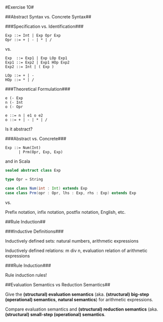 #Exercise 10#

##Abstract Syntax vs. Concrete Syntax##

###Specification vs. Identification###

```
Exp ::= Int | Exp Opr Exp
Opr ::= + | - | * | /
```

vs.

```
Exp  ::= Exp1 | Exp LOp Exp1
Exp1 ::= Exp2 | Exp1 HOp Exp2
Exp2 ::= Int | ( Exp )

LOp ::= + | -
HOp ::= * | /
```

###Theoretical Formulation###

```
e (- Exp
n (- Int
o (- Opr

e ::= n | e1 o e2
o ::= + | - | * | /
```

Is it abstract?

###Abstract vs. Concrete###

```
Exp ::= Num(Int)
      | Prm(Opr, Exp, Exp)
```

and in Scala

```scala
sealed abstract class Exp

type Opr = String

case class Num(int : Int) extends Exp
case class Prm(opr : Opr, lhs : Exp, rhs : Exp) extends Exp
```

vs.

Prefix notation, infix notation, postfix notation, English, etc.

##Rule Induction##

###Inductive Definitions###

Inductively defined sets: natural numbers, arithmetic expressions

Inductively defined relations: m div n, evaluation relation of arithmetic
expressions

###Rule Induction###

Rule induction rules!

##Evaluation Semantics vs Reduction Semantics##

Give the **(structural) evaluation semantics** (aka. **(structural) big-step
(operational) semantics**, **natural semantics**) for arithmetic expressions.

Compare evaluation semantics and **(structural) reduction semantics** (aka.
**(structural) small-step (operational) semantics**.

